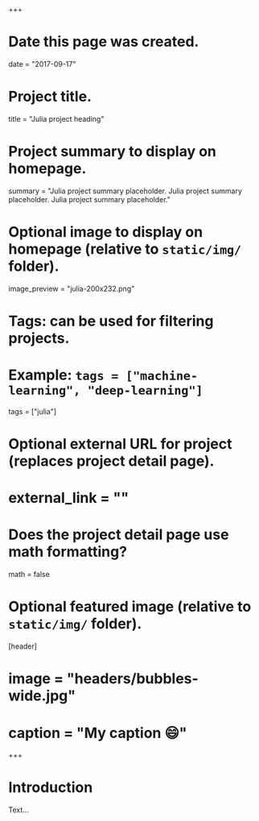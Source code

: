 +++
# Date this page was created.
date = "2017-09-17"

# Project title.
title = "Julia project heading"

# Project summary to display on homepage.
summary = "Julia project summary placeholder. Julia project summary placeholder. Julia project summary placeholder."

# Optional image to display on homepage (relative to `static/img/` folder).
image_preview = "julia-200x232.png"

# Tags: can be used for filtering projects.
# Example: `tags = ["machine-learning", "deep-learning"]`
tags = ["julia"]

# Optional external URL for project (replaces project detail page).
# external_link = ""

# Does the project detail page use math formatting?
math = false

# Optional featured image (relative to `static/img/` folder).
[header]
# image = "headers/bubbles-wide.jpg"
# caption = "My caption :smile:"

+++

# Introduction

Text...

